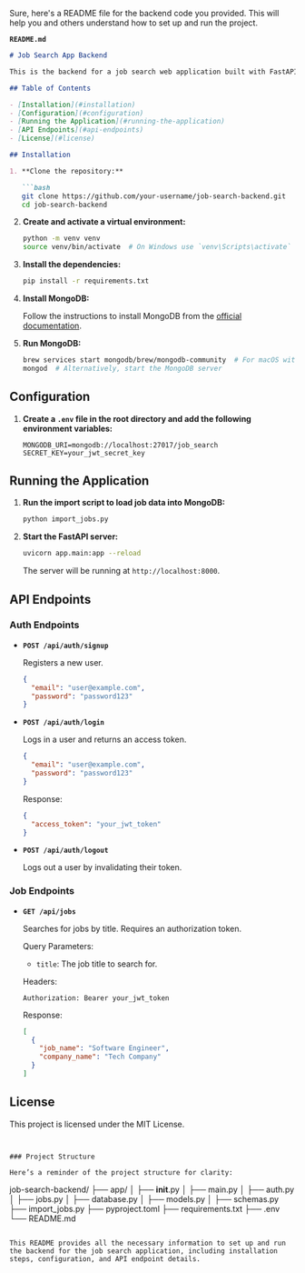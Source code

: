 Sure, here's a README file for the backend code you provided. This will help you and others understand how to set up and run the project.

**`README.md`**

```markdown
# Job Search App Backend

This is the backend for a job search web application built with FastAPI, MongoDB, and JWT authentication. It includes endpoints for user registration, login, logout, and job search functionality.

## Table of Contents

- [Installation](#installation)
- [Configuration](#configuration)
- [Running the Application](#running-the-application)
- [API Endpoints](#api-endpoints)
- [License](#license)

## Installation

1. **Clone the repository:**

   ```bash
   git clone https://github.com/your-username/job-search-backend.git
   cd job-search-backend
   ```

2. **Create and activate a virtual environment:**

   ```bash
   python -m venv venv
   source venv/bin/activate  # On Windows use `venv\Scripts\activate`
   ```

3. **Install the dependencies:**

   ```bash
   pip install -r requirements.txt
   ```

4. **Install MongoDB:**

   Follow the instructions to install MongoDB from the [official documentation](https://docs.mongodb.com/manual/installation/).

5. **Run MongoDB:**

   ```bash
   brew services start mongodb/brew/mongodb-community  # For macOS with Homebrew
   mongod  # Alternatively, start the MongoDB server
   ```

## Configuration

1. **Create a `.env` file in the root directory and add the following environment variables:**

   ```env
   MONGODB_URI=mongodb://localhost:27017/job_search
   SECRET_KEY=your_jwt_secret_key
   ```

## Running the Application

1. **Run the import script to load job data into MongoDB:**

   ```bash
   python import_jobs.py
   ```

2. **Start the FastAPI server:**

   ```bash
   uvicorn app.main:app --reload
   ```

   The server will be running at `http://localhost:8000`.

## API Endpoints

### Auth Endpoints

- **`POST /api/auth/signup`**

  Registers a new user.

  ```json
  {
    "email": "user@example.com",
    "password": "password123"
  }
  ```

- **`POST /api/auth/login`**

  Logs in a user and returns an access token.

  ```json
  {
    "email": "user@example.com",
    "password": "password123"
  }
  ```

  Response:

  ```json
  {
    "access_token": "your_jwt_token"
  }
  ```

- **`POST /api/auth/logout`**

  Logs out a user by invalidating their token.

### Job Endpoints

- **`GET /api/jobs`**

  Searches for jobs by title. Requires an authorization token.

  Query Parameters:

  - `title`: The job title to search for.

  Headers:

  ```http
  Authorization: Bearer your_jwt_token
  ```

  Response:

  ```json
  [
    {
      "job_name": "Software Engineer",
      "company_name": "Tech Company"
    }
  ]
  ```

## License

This project is licensed under the MIT License.
```


### Project Structure

Here’s a reminder of the project structure for clarity:

```
job-search-backend/
├── app/
│   ├── __init__.py
│   ├── main.py
│   ├── auth.py
│   ├── jobs.py
│   ├── database.py
│   ├── models.py
│   ├── schemas.py
├── import_jobs.py
├── pyproject.toml
├── requirements.txt
├── .env
└── README.md
```

This README provides all the necessary information to set up and run the backend for the job search application, including installation steps, configuration, and API endpoint details.